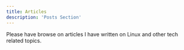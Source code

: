 ```yaml
---
title: Articles
description: 'Posts Section'
---
```


Please have browse on articles I have written on Linux and other tech related topics.
